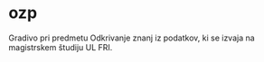 # ozp
Gradivo pri predmetu Odkrivanje znanj iz podatkov, ki se izvaja na magistrskem študiju UL FRI.
